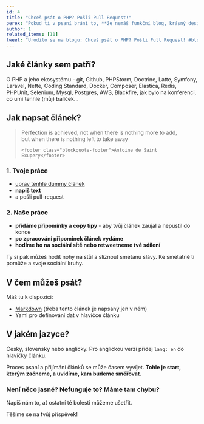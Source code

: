 ```yaml
---
id: 4
title: "Chceš psát o PHP? Pošli Pull Request!"
perex: "Pokud ti v psaní brání to, **že nemáš funkční blog, krásný design, velké sociální kruhy pro šíření článků nebo copy-cítění**, máme pro tebe řešení - komunitní blog o PHP. **Nudnou rutinu nech na nás a v klidu se věnuj psaní**."
author: 1
related_items: [11]
tweet: "Urodilo se na blogu: Chceš psát o PHP? Pošli Pull Request! #blogging #community"
---
```


## Jaké články sem patří?

O PHP a jeho ekosystému - git, Github, PHPStorm, Doctrine, Latte, Symfony, Laravel, Nette, Coding Standard, Docker, Composer, Elastica, Redis, PHPUnit, Selenium, Mysql, Postgres, AWS, Blackfire, jak bylo na konferenci, co umí tenhle (můj) balíček...


## Jak napsat článek?

<blockquote class="blockquote">
    Perfection is achieved, not when there is nothing more to add,<br>
    but when there is nothing left to take away

    <footer class="blockquote-footer">Antoine de Saint Exupery</footer>
</blockquote>

### 1. Tvoje práce

- [uprav tenhle dummy článek](https://github.com/pehapkari/pehapkari.cz/edit/master/statie/source/_posts/2019/2019-12-31-new-post.md)
- **napiš text**
- a pošli pull-request

### 2. Naše práce

- **přidáme připomínky a copy tipy** - aby tvůj článek zaujal a nepustil do konce
- **po zpracování připomínek článek vydáme**
- **hodíme ho na sociální sítě nebo retweetneme tvé sdílení**

Ty si pak můžeš hodit nohy na stůl a slíznout smetanu slávy. Ke smetatně ti pomůže a svoje sociální kruhy.


## V čem můžeš psát?

Máš tu k dispozici:

- [Markdown](https://guides.github.com/features/mastering-markdown/#examples) (třeba tento článek je napsaný jen v něm)
- Yaml pro definování dat v hlavičce článku

## V jakém jazyce?

Česky, slovensky nebo anglicky. Pro anglickou verzi přidej `lang: en` do hlavičky článku.

Proces psaní a přijímání článků se může časem vyvíjet. **Tohle je start, kterým začneme, a uvidíme, kam budeme směřovat.**

### Není něco jasné? Nefunguje to? Máme tam chybu?

Napiš nám to, ať ostatní té bolesti můžeme ušetřit.

Těšíme se na tvůj příspěvek!

